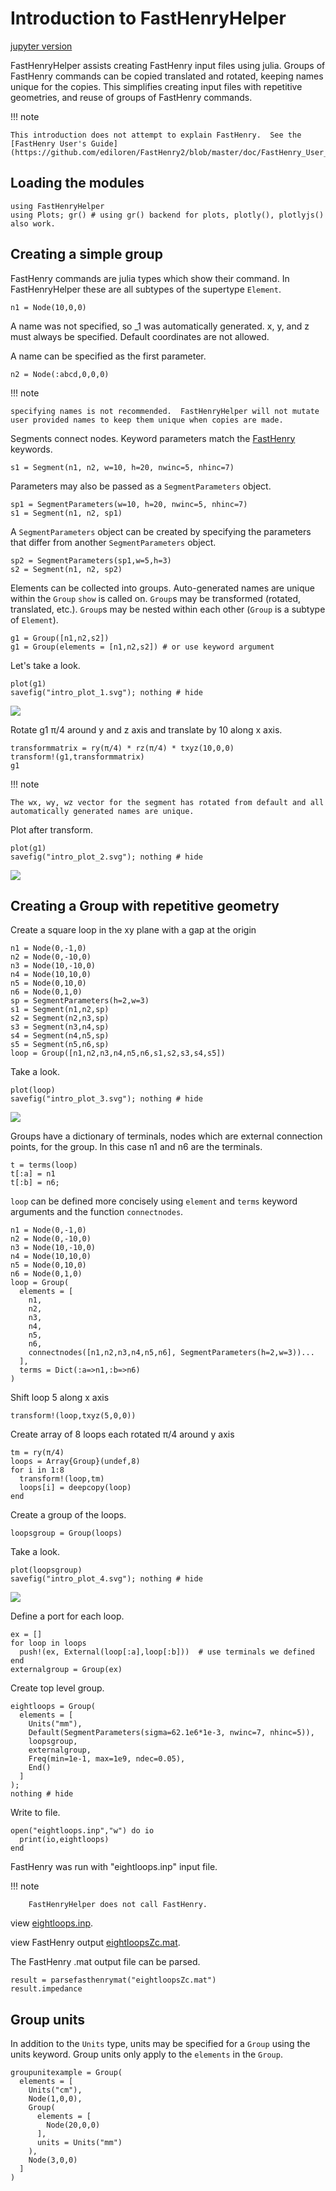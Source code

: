 # Introduction to FastHenryHelper
[jupyter version](https://github.com/cstook/FastHenryHelper.jl/blob/master/docs/src/Introduction.ipynb)

FastHenryHelper assists creating FastHenry input files using julia.  Groups of FastHenry commands can be copied translated and rotated, keeping names unique for the copies.  This simplifies creating input files with repetitive geometries, and reuse of groups of FastHenry commands.

!!! note

    This introduction does not attempt to explain FastHenry.  See the [FastHenry User's Guide](https://github.com/ediloren/FastHenry2/blob/master/doc/FastHenry_User_Guide.pdf).

## Loading the modules
```@example intro
using FastHenryHelper
using Plots; gr() # using gr() backend for plots, plotly(), plotlyjs() also work.
```
## Creating a simple group
FastHenry commands are julia types which show their command.  In FastHenryHelper these are all subtypes of the supertype `Element`.
```@example intro
n1 = Node(10,0,0)
```
A name was not specified, so _1 was automatically generated.
x, y, and z must always be specified.  Default coordinates are not allowed.

A name can be specified as the first parameter.
```@example intro
n2 = Node(:abcd,0,0,0)
```

!!! note

    specifying names is not recommended.  FastHenryHelper will not mutate user provided names to keep them unique when copies are made.

Segments connect nodes.  Keyword parameters match the [FastHenry](https://github.com/ediloren/FastHenry2/blob/master/doc/FastHenry_User_Guide.pdf) keywords.
```@example intro
s1 = Segment(n1, n2, w=10, h=20, nwinc=5, nhinc=7)
```

Parameters may also be passed as a `SegmentParameters` object.
```@example intro
sp1 = SegmentParameters(w=10, h=20, nwinc=5, nhinc=7)
s1 = Segment(n1, n2, sp1)
```

A `SegmentParameters` object can be created by specifying the parameters that differ from another `SegmentParameters` object.
```@example intro
sp2 = SegmentParameters(sp1,w=5,h=3)
s2 = Segment(n1, n2, sp2)
```

Elements can be collected into groups.  Auto-generated names are unique within the `Group` `show` is called on.  `Group`s may be transformed (rotated, translated, etc.).  `Group`s may be nested within each other (`Group` is a subtype of `Element`).  
```@example intro
g1 = Group([n1,n2,s2])
g1 = Group(elements = [n1,n2,s2]) # or use keyword argument
```

Let's take a look.
```@example intro
plot(g1)
savefig("intro_plot_1.svg"); nothing # hide
```
![](intro_plot_1.svg)

Rotate g1 π/4 around y and z axis and translate by 10 along x axis.
```@example intro
transformmatrix = ry(π/4) * rz(π/4) * txyz(10,0,0)
transform!(g1,transformmatrix)
g1
```

!!! note

    The wx, wy, wz vector for the segment has rotated from default and all automatically generated names are unique.

Plot after transform.
```@example intro
plot(g1)
savefig("intro_plot_2.svg"); nothing # hide
```
![](intro_plot_2.svg)

## Creating a Group with repetitive geometry

Create a square loop in the xy plane with a gap at the origin
```@example intro
n1 = Node(0,-1,0)
n2 = Node(0,-10,0)
n3 = Node(10,-10,0)
n4 = Node(10,10,0)
n5 = Node(0,10,0)
n6 = Node(0,1,0)
sp = SegmentParameters(h=2,w=3)
s1 = Segment(n1,n2,sp)
s2 = Segment(n2,n3,sp)
s3 = Segment(n3,n4,sp)
s4 = Segment(n4,n5,sp)
s5 = Segment(n5,n6,sp)
loop = Group([n1,n2,n3,n4,n5,n6,s1,s2,s3,s4,s5])
```
Take a look.
```@example intro
plot(loop)
savefig("intro_plot_3.svg"); nothing # hide
```
![](intro_plot_3.svg)

Groups have a dictionary of terminals, nodes which are external connection points, for the group.  In this case n1 and n6 are the terminals.
```@example intro
t = terms(loop)
t[:a] = n1
t[:b] = n6;
```
`loop` can be defined more concisely using `element` and `terms` keyword arguments and the function  `connectnodes`.
```@example intro
n1 = Node(0,-1,0)
n2 = Node(0,-10,0)
n3 = Node(10,-10,0)
n4 = Node(10,10,0)
n5 = Node(0,10,0)
n6 = Node(0,1,0)
loop = Group(
  elements = [
    n1,
    n2,
    n3,
    n4,
    n5,
    n6,
    connectnodes([n1,n2,n3,n4,n5,n6], SegmentParameters(h=2,w=3))...
  ],
  terms = Dict(:a=>n1,:b=>n6)
)
```

Shift loop 5 along x axis
```@example intro
transform!(loop,txyz(5,0,0))
```

Create array of 8 loops each rotated π/4 around y axis
```@example intro
tm = ry(π/4)
loops = Array{Group}(undef,8)
for i in 1:8
  transform!(loop,tm)
  loops[i] = deepcopy(loop)
end
```

Create a group of the loops.
```@example intro
loopsgroup = Group(loops)
```

Take a look.
```@example intro
plot(loopsgroup)
savefig("intro_plot_4.svg"); nothing # hide
```
![](intro_plot_4.svg)

Define a port for each loop.
```@example intro
ex = []
for loop in loops
  push!(ex, External(loop[:a],loop[:b]))  # use terminals we defined
end
externalgroup = Group(ex)
```

Create top level group.
```@example intro
eightloops = Group(
  elements = [
    Units("mm"),
    Default(SegmentParameters(sigma=62.1e6*1e-3, nwinc=7, nhinc=5)),
    loopsgroup,
    externalgroup,
    Freq(min=1e-1, max=1e9, ndec=0.05),
    End()
  ]
);
nothing # hide
```

Write to file.
```@example intro
open("eightloops.inp","w") do io
  print(io,eightloops)
end
```

FastHenry was run with "eightloops.inp" input file.

!!! note

        FastHenryHelper does not call FastHenry.

view [eightloops.inp](https://github.com/cstook/FastHenryHelper.jl/blob/gh-pages/eightloops.inp).

view FastHenry output [eightloopsZc.mat](https://github.com/cstook/FastHenryHelper.jl/blob/gh-pages/eightloopsZc.mat).

The FastHenry .mat output file can be parsed.
```@example intro
result = parsefasthenrymat("eightloopsZc.mat")
result.impedance
```
## Group units

In addition to the `Units` type, units may be specified for a `Group` using the units keyword.  Group units only apply to the `elements` in the `Group`.
```@example intro
groupunitexample = Group(
  elements = [
    Units("cm"),
    Node(1,0,0),
    Group(
      elements = [
        Node(20,0,0)
      ],
      units = Units("mm")
    ),
    Node(3,0,0)
  ]
)
```
